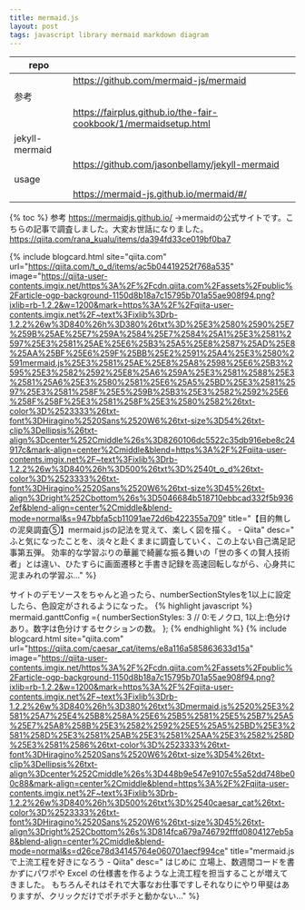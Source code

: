 ```yaml
---
title: mermaid.js
layout: post
tags: javascript library mermaid markdown diagram
---
```

|repo||
|-|-|
  ||https://github.com/mermaid-js/mermaid|
|参考||
||https://fairplus.github.io/the-fair-cookbook/1/mermaidsetup.html|
|jekyll-mermaid||
||https://github.com/jasonbellamy/jekyll-mermaid|
|usage||
||https://mermaid-js.github.io/mermaid/#/|

{% toc %}
参考
https://mermaidjs.github.io/
→mermaidの公式サイトです。こちらの記事で調査しました。大変お世話になりました。
https://qiita.com/rana_kualu/items/da394fd33ce019bf0ba7

{% include blogcard.html site="qiita.com" url="https://qiita.com/t_o_d/items/ac5b04419252f768a535" image="https://qiita-user-contents.imgix.net/https%3A%2F%2Fcdn.qiita.com%2Fassets%2Fpublic%2Farticle-ogp-background-1150d8b18a7c15795b701a55ae908f94.png?ixlib=rb-1.2.2&w=1200&mark=https%3A%2F%2Fqiita-user-contents.imgix.net%2F~text%3Fixlib%3Drb-1.2.2%26w%3D840%26h%3D380%26txt%3D%25E3%2580%2590%25E7%259B%25AE%25E7%259A%2584%25E7%2584%25A1%25E3%2581%2597%25E3%2581%25AE%25E6%25B3%25A5%25E8%2587%25AD%25E8%25AA%25BF%25E6%259F%25BB%25E2%2591%25A4%25E3%2580%2591mermaid.js%25E3%2581%25AE%25E8%25A8%2598%25E6%25B3%2595%25E3%2582%2592%25E8%25A6%259A%25E3%2581%2588%25E3%2581%25A6%25E3%2580%2581%25E6%25A5%25BD%25E3%2581%2597%25E3%2581%258F%25E5%259B%25B3%25E3%2582%2592%25E6%258F%258F%25E3%2581%258F%25E3%2580%2582%26txt-color%3D%2523333%26txt-font%3DHiragino%2520Sans%2520W6%26txt-size%3D54%26txt-clip%3Dellipsis%26txt-align%3Dcenter%252Cmiddle%26s%3D8260106dc5522c35db916ebe8c24917c&mark-align=center%2Cmiddle&blend=https%3A%2F%2Fqiita-user-contents.imgix.net%2F~text%3Fixlib%3Drb-1.2.2%26w%3D840%26h%3D500%26txt%3D%2540t_o_d%26txt-color%3D%2523333%26txt-font%3DHiragino%2520Sans%2520W6%26txt-size%3D45%26txt-align%3Dright%252Cbottom%26s%3D5046684b518710ebbcad332f5b9362ef&blend-align=center%2Cmiddle&blend-mode=normal&s=947bbfa5cb11091ae72d6b422355a709" title="【目的無しの泥臭調査⑤】mermaid.jsの記法を覚えて、楽しく図を描く。 - Qiita" desc=" ふと気になったことを、淡々と赴くままに調査していく、この上ない自己満足記事第五弾。 効率的な学習ぶりの華麗で綺麗な振る舞いの「世の多くの賢人技術者」とは違い、ひたすらに画面遷移と手書き記録を高速回転しながら、心身共に泥まみれの学習ぶ..." %}

サイトのデモソースをちゃんと追ったら、numberSectionStylesを1以上に設定したら、色設定がされるようになった。
{% highlight javascript %}
mermaid.ganttConfig ={
    numberSectionStyles: 3 // 0:モノクロ, 1以上:色分けあり。数字は色分けするセクションの数。
};
{% endhighlight %}
{% include blogcard.html site="qiita.com" url="https://qiita.com/caesar_cat/items/e8a116a585863633d15a" image="https://qiita-user-contents.imgix.net/https%3A%2F%2Fcdn.qiita.com%2Fassets%2Fpublic%2Farticle-ogp-background-1150d8b18a7c15795b701a55ae908f94.png?ixlib=rb-1.2.2&w=1200&mark=https%3A%2F%2Fqiita-user-contents.imgix.net%2F~text%3Fixlib%3Drb-1.2.2%26w%3D840%26h%3D380%26txt%3Dmermaid.js%2520%25E3%2581%25A7%25E4%25B8%258A%25E6%25B5%2581%25E5%25B7%25A5%25E7%25A8%258B%25E3%2582%2592%25E5%25A5%25BD%25E3%2581%258D%25E3%2581%25AB%25E3%2581%25AA%25E3%2582%258D%25E3%2581%2586%26txt-color%3D%2523333%26txt-font%3DHiragino%2520Sans%2520W6%26txt-size%3D54%26txt-clip%3Dellipsis%26txt-align%3Dcenter%252Cmiddle%26s%3D448b9e547e9107c55a52dd748be00c88&mark-align=center%2Cmiddle&blend=https%3A%2F%2Fqiita-user-contents.imgix.net%2F~text%3Fixlib%3Drb-1.2.2%26w%3D840%26h%3D500%26txt%3D%2540caesar_cat%26txt-color%3D%2523333%26txt-font%3DHiragino%2520Sans%2520W6%26txt-size%3D45%26txt-align%3Dright%252Cbottom%26s%3D814fca679a746792fffd0804127eb5a8&blend-align=center%2Cmiddle&blend-mode=normal&s=d26ce78d34145764e060701aecf994ce" title="mermaid.js で上流工程を好きになろう - Qiita" desc="   はじめに  立場上、数週間コードを書かずにパワポや Excel の仕様書を作るような上流工程を担当することが増えてきました。 もちろんそれはそれで大事なお仕事ですしそれなりにやり甲斐はありますが、クリックだけでポチポチと動かない..." %}
